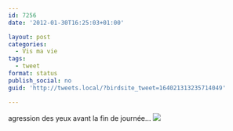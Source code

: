 ```yaml
---
id: 7256
date: '2012-01-30T16:25:03+01:00'

layout: post
categories:
  - Vis ma vie
tags:
  - tweet
format: status
publish_social: no
guid: 'http://tweets.local/?birdsite_tweet=164021313235714049'

---
```


agression des yeux avant la fin de journée… ![](http://tweets.local/wp-content/uploads/twitter-archive/tweets_media/164021313235714049-Aka4g-9CAAANPwp.jpg)